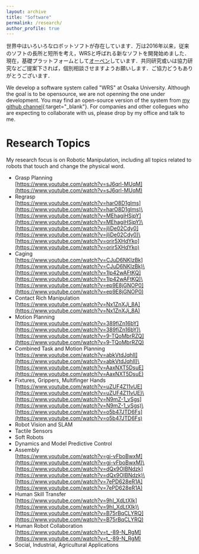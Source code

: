 ```yaml
---
layout: archive
title: "Software"
permalink: /research/
author_profile: true
---
```


世界中はいろいろなロボットソフトが存在しています．万は2016年以来，従来のソフトの長所と短所を考え，WRSと呼ばれる新なソフトを開発始めました．現在，基礎プラットフォームとして[オーペン]((https://github.com/wanweiwei07){:target="_blank"})しています．共同研究或いは協力研究などご提案下されば，個別相談させますようお願いします．ご協力どうもありがとうございます．

We develop a software system called "WRS" at Osaka University. Although the goal is to be opensource, we are not openning the one under development. You may find an open-source version of the system from [my github channel](https://github.com/wanweiwei07){:target="_blank"}. For companies and other collegues who are expecting to collaborate with us, please drop by my office and talk to me.

Research Topics
======
My research focus is on Robotic Manipulation, including all topics related to robots that touch and change the physical word.
 * Grasp Planning\
   [https://www.youtube.com/watch?v=sJ6qrl-MUqM](https://www.youtube.com/watch?v=sJ6qrl-MUqM)
 * Regrasp\
   [https://www.youtube.com/watch?v=harO8D1glms](https://www.youtube.com/watch?v=harO8D1glms)\
   [https://www.youtube.com/watch?v=MEhagiHSjpY](https://www.youtube.com/watch?v=MEhagiHSjpY)\
   [https://www.youtube.com/watch?v=jIiDe02Cdy0](https://www.youtube.com/watch?v=jIiDe02Cdy0)\
   [https://www.youtube.com/watch?v=orir5XHdYko](https://www.youtube.com/watch?v=orir5XHdYko)
 * Caging\
   [https://www.youtube.com/watch?v=CJuD6NKIzBk](https://www.youtube.com/watch?v=CJuD6NKIzBk)\
   [https://www.youtube.com/watch?v=1Ip42wAFtKQ](https://www.youtube.com/watch?v=1Ip42wAFtKQ)\
   [https://www.youtube.com/watch?v=ep9E8jGNOP0](https://www.youtube.com/watch?v=ep9E8jGNOP0)
 * Contact Rich Manipulation\
   [https://www.youtube.com/watch?v=Nx1ZnXJj_8A](https://www.youtube.com/watch?v=Nx1ZnXJj_8A)
 * Motion Planning\
   [https://www.youtube.com/watch?v=389fiZn16bY](https://www.youtube.com/watch?v=389fiZn16bY)\
   [https://www.youtube.com/watch?v=9-TQoMbrRZQ](https://www.youtube.com/watch?v=9-TQoMbrRZQ)
 * Combined Task and Motion Planning\
   [https://www.youtube.com/watch?v=abkVtdJqhII](https://www.youtube.com/watch?v=abkVtdJqhII)\
   [https://www.youtube.com/watch?v=AaxNXT5DsuE](https://www.youtube.com/watch?v=AaxNXT5DsuE)
 * Fixtures, Grippers, Multifinger Hands\
   [https://www.youtube.com/watch?v=uZUF4Z11vUE](https://www.youtube.com/watch?v=uZUF4Z11vUE)\
   [https://www.youtube.com/watch?v=N9mZ-1_vSgs](https://www.youtube.com/watch?v=N9mZ-1_vSgs)\
   [https://www.youtube.com/watch?v=o5b47JTD6Fs](https://www.youtube.com/watch?v=o5b47JTD6Fs)
 * Robot Vision and SLAM
 * Tactile Sensors
 * Soft Robots
 * Dynamics and Model Predictive Control
 * Assembly\
   [https://www.youtube.com/watch?v=gj-vFboBwxM](https://www.youtube.com/watch?v=gj-vFboBwxM)\
   [https://www.youtube.com/watch?v=dQx9OIBNdzk](https://www.youtube.com/watch?v=dQx9OIBNdzk)\
   [https://www.youtube.com/watch?v=7ePD628eR1A](https://www.youtube.com/watch?v=7ePD628eR1A)
 * Human Skill Transfer\
   [https://www.youtube.com/watch?v=9hI_XdLtXIk](https://www.youtube.com/watch?v=9hI_XdLtXIk)\
   [https://www.youtube.com/watch?v=B75rBqCLYRQ](https://www.youtube.com/watch?v=B75rBqCLYRQ)
 * Human Robot Collaboration\
   [https://www.youtube.com/watch?v=t_-89-N_RgM](https://www.youtube.com/watch?v=t_-89-N_RgM)
 * Social, Industrial, Agricultural Applications
